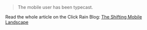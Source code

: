 > The mobile user has been typecast.

Read the whole article on the Click Rain Blog: [The Shifting Mobile
Landscape](http://clickrain.com/blog/the-shifting-mobile-landscape)
